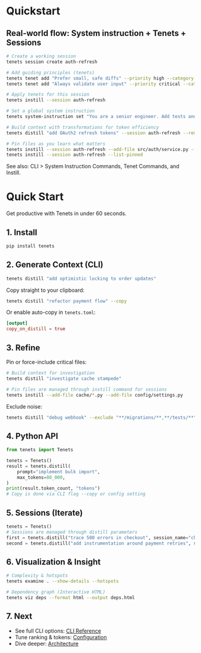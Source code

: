 # Quickstart

## Real-world flow: System instruction + Tenets + Sessions

```bash
# Create a working session
tenets session create auth-refresh

# Add guiding principles (tenets)
tenets tenet add "Prefer small, safe diffs" --priority high --category style
tenets tenet add "Always validate user input" --priority critical --category security

# Apply tenets for this session
tenets instill --session auth-refresh

# Set a global system instruction
tenets system-instruction set "You are a senior engineer. Add tests and document trade-offs." --enable

# Build context with transformations for token efficiency
tenets distill "add OAuth2 refresh tokens" --session auth-refresh --remove-comments --condense

# Pin files as you learn what matters
tenets instill --session auth-refresh --add-file src/auth/service.py --add-folder src/auth/routes
tenets instill --session auth-refresh --list-pinned
```

See also: CLI > System Instruction Commands, Tenet Commands, and Instill.
# Quick Start

Get productive with Tenets in under 60 seconds.

## 1. Install

```bash
pip install tenets
```

## 2. Generate Context (CLI)

```bash
tenets distill "add optimistic locking to order updates"
```

Copy straight to your clipboard:

```bash
tenets distill "refactor payment flow" --copy
```

Or enable auto-copy in `tenets.toml`:

```toml
[output]
copy_on_distill = true
```

## 3. Refine

Pin or force-include critical files:

```bash
# Build context for investigation
tenets distill "investigate cache stampede"

# Pin files are managed through instill command for sessions
tenets instill --add-file cache/*.py --add-file config/settings.py
```

Exclude noise:

```bash
tenets distill "debug webhook" --exclude "**/migrations/**,**/tests/**"
```

## 4. Python API

```python
from tenets import Tenets

tenets = Tenets()
result = tenets.distill(
    prompt="implement bulk import",
    max_tokens=80_000,
)
print(result.token_count, "tokens")
# Copy is done via CLI flag --copy or config setting
```

## 5. Sessions (Iterate)

```python
tenets = Tenets()
# Sessions are managed through distill parameters
first = tenets.distill("trace 500 errors in checkout", session_name="checkout-fixes")
second = tenets.distill("add instrumentation around payment retries", session_name="checkout-fixes")
```

## 6. Visualization & Insight

```bash
# Complexity & hotspots
tenets examine . --show-details --hotspots

# Dependency graph (Interactive HTML)
tenets viz deps --format html --output deps.html
```

## 7. Next

* See full CLI options: [CLI Reference](CLI.md)
* Tune ranking & tokens: [Configuration](CONFIG.md)
* Dive deeper: [Architecture](ARCHITECTURE.md)
